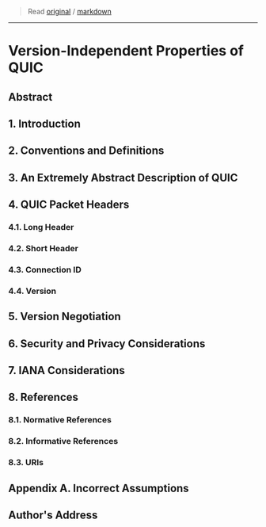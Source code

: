 > Read [original](https://tools.ietf.org/html/draft-ietf-quic-invariants-07) / [markdown](../markdown/draft-ietf-quic-invariants-07.md)

---

# Version-Independent Properties of QUIC

## Abstract

## 1. Introduction

## 2. Conventions and Definitions

## 3. An Extremely Abstract Description of QUIC

## 4. QUIC Packet Headers

### 4.1. Long Header

### 4.2. Short Header

### 4.3. Connection ID

### 4.4. Version

## 5. Version Negotiation

## 6. Security and Privacy Considerations

## 7. IANA Considerations

## 8. References

### 8.1. Normative References

### 8.2. Informative References

### 8.3. URIs

## Appendix A. Incorrect Assumptions

## Author's Address